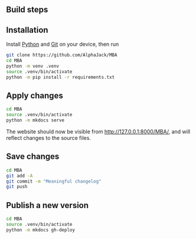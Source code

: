 ## Build steps

## Installation

Install [Python](https://www.python.org/downloads/) and [Git](https://git-scm.com/) on your device, then run

```bash
git clone https://github.com/AlphaJack/MBA
cd MBA
python -m venv .venv
source .venv/bin/activate
python -m pip install -r requirements.txt
```

## Apply changes

```bash
cd MBA
source .venv/bin/activate
python -m mkdocs serve
```

The website should now be visible from <http://127.0.0.1:8000/MBA/>,
and will reflect changes to the source files.

## Save changes

```bash
cd MBA
git add -A
git commit -m "Meaningful changelog"
git push
```

## Publish a new version

```bash
cd MBA
source .venv/bin/activate
python -m mkdocs gh-deploy
```
